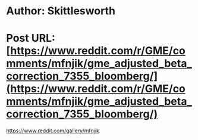 # Author: Skittlesworth
# Post URL: [https://www.reddit.com/r/GME/comments/mfnjik/gme_adjusted_beta_correction_7355_bloomberg/](https://www.reddit.com/r/GME/comments/mfnjik/gme_adjusted_beta_correction_7355_bloomberg/)


https://www.reddit.com/gallery/mfnjik